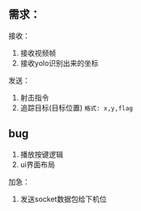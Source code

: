 ## 需求：
接收：
1. 接收视频帧
2. 接收yolo识别出来的坐标

发送：
1. 射击指令
2. 追踪目标(目标位置)
   `格式: x,y,flag`

## bug
1. 播放按键逻辑
2. ui界面布局

加急：
1. 发送socket数据包给下机位